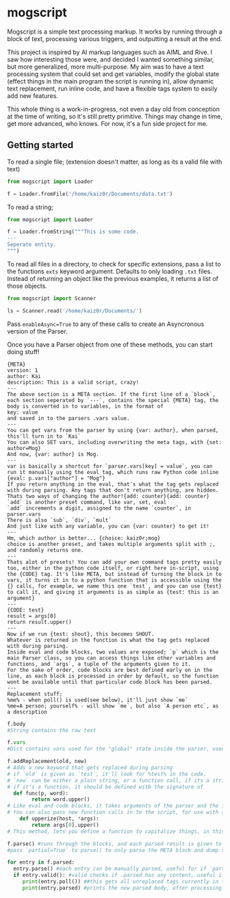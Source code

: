 # mogscript
Mogscript is a simple text processing markup. It works by running through a block of text, processing various triggers, and outputting a result at the end.

This project is inspired by AI markup languages such as AIML and Rive. I saw how interesting those were, and decided I wanted something similar, but more generalized, more multi-purpose. My aim was to have a text processing system that could set and get variables, modify the global state (effect things in the main program the script is running in), allow dynamic text replacement, run inline code, and have a flexible tags system to easily add new features.

This whole thing is a work-in-progress, not even a day old from conception at the time of writing, so it's still pretty primitive. Things may change in time, get more advanced, who knows. For now, it's a fun side project for me.

## Getting started

To read a single file; (extension doesn't matter, as long as its a valid file with text)

```py
from mogscript import Loader

f = Loader.fromFile('/home/kaiz0r/Documents/data.txt')
```

To read a string;

```py
from mogscript import Loader

f = Loader.fromString("""This is some code.
---
Seperate entity.
""")
```

To read all files in a directory, to check for specific extensions, pass a list to the functions `exts` keyword argument. Defaults to only loading `.txt` files. Instead of returning an object like the previous examples, it returns a list of those objects.

```py
from mogscript import Scanner

ls = Scanner.read('/home/kaiz0r/Documents/')
```
Pass `enableAsync=True` to any of these calls to create an Asyncronous version of the Parser.

Once you have a Parser object from one of these methods, you can start doing stuff!


```
{META}
version: 1
author: Kai
description: This is a valid script, crazy!
---
The above section is a META section. If the first line of a `block`, each section seperated by `---`, contains the special {META} tag, the body is converted in to variables, in the format of
key: value
and saved in to the parsers .vars value.
---
You can get vars from the parser by using {var: author}, when parsed, this'll turn in to `Kai`
You can also SET vars, including overwriting the meta tags, with {set: author=Mog}
And now, {var: author} is Mog.
---
var is basically a shortcut for `parser.vars[key] = value`, you can run it manually using the eval tag, which runs raw Python code inline
{eval: p.vars["author"] = "Mog"}
If you return anything in the eval, that's what the tag gets replaced with during parsing. Any tags that don't return anything, are hidden.
Thats two ways of changing the author!{add: counter}{add: counter}
`add` is another preset command, like var, set, eval
`add` increments a digit, assigned to the name `counter`, in parser.vars
There is also `sub`, `div`, `mult`
And just like with any variable, you can {var: counter} to get it!
---
Hm, which author is better... {choice: kaiz0r;mog}
choice is another preset, and takes multiple arguments split with ;, and randomly returns one.
---
Thats alot of presets! You can add your own command tags pretty easily too, either in the python code itself, or right here in-script, using the {CODE} tag. It's like META, but instead of turning the block in to vars, it turns it in to a python function that is accessible using the {} calls, for example, we name this one `test`, and you can use {test} to call it, and giving it arguments is as simple as {test: this is an argument}
---
{CODE: test}
result = args[0]
return result.upper()
---
Now if we run {test: shout}, this becomes SHOUT.
Whatever is returned in the function is what the tag gets replaced with during parsing.
Inside eval and code blocks, two values are exposed; `p` which is the main Parser class, so you can access things like other variables and functions, and `args`, a tuple of the arguments given to it.
For the sake of order, code blocks are best defined early on in the line, as each block is processed in order by default, so the function wont be available until that particular code block has been parsed.
---
Replacement stuff;
%me% - when poll() is used(see below), it'll just show `me` 
%me=A person; yourself% - will show `me`, but also `A person etc`, as a description
```

```py
f.body
#String contains the raw text

f.vars
#Dict contains vars used for the "global" state inside the parser, used for evals, and {get: var}

f.addReplacement(old, new)
# Adds a new keyword that gets replaced during parsing
# if `old` is given as `test`, it'll look for %test% in the code.
# `new` can be either a plain string, or a function call, if its a string, it's a simple replacement
# if it's a function, it should be defined witb the signature of
  def func(p, word):
		return word.upper()
# Like eval and code blocks, it takes arguments of the parser and the input string, whatever is returned is the replacement
# You can also pass new function calls in to the script, for use with {name}, with the signature of
	def upperize(host, *args):
		return args[0].upper()
# This method, lets you define a function to capitalize things, in this case {upperize: test} returns TEST.

f.parse() #runs through the blocks, and each parsed result is given to the parsers `parsed` list
#pass `partial=True` to parse() to only parse the META block and dump that to .vars

for entry in f.parsed:
  entry.parse() #each entry can be manually parsed, useful for if `partial` was used and they weren't parsed before, or they just need to be parsed again
  if entry.valid(): #valid checks if .parsed has any content, useful if a block was only used for setting/eval and has no text, you can easily ignore them
     print(entry.poll()) ##this gets all unreplaced tags currently in the body
     print(entry.parsed) #prints the new parsed body, after processing all tags

```

